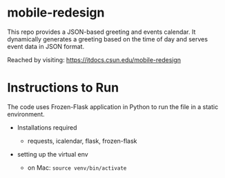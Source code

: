 # mobile-redesign

This repo provides a JSON-based greeting and events calendar. It dynamically generates a greeting based on the time of day and serves event data in JSON format.

Reached by visiting: https://itdocs.csun.edu/mobile-redesign

# Instructions to Run 
The code uses Frozen-Flask application in Python to run the file in a static environment. 

- Installations required
    * requests, icalendar, flask, frozen-flask

- setting up the virtual env
    - on Mac: 
    ```source venv/bin/activate```